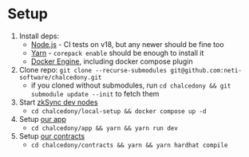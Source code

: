 # Setup

1. Install deps:
    * [Node.js](https://nodejs.org/) - CI tests on v18, but any newer should be fine too
    * [Yarn](https://yarnpkg.com/getting-started/install) - `corepack enable` should be enough to install it
    * [Docker Engine](https://docs.docker.com/engine/install/), including docker compose plugin
2. Clone repo: `git clone --recurse-submodules git@github.com:neti-software/chalcedony.git`
    * if you cloned without submodules, run `cd chalcedony && git submodule update --init` to fetch them
3. Start [zkSync dev nodes](./local-setup/README.md)
    * `cd chalcedony/local-setup && docker compose up -d`
4. Setup [our app](./app/README.md)
    * `cd chalcedony/app && yarn && yarn run dev`
5. Setup [our contracts](./contracts/README.md)
    * `cd chalcedony/contracts && yarn && yarn hardhat compile`